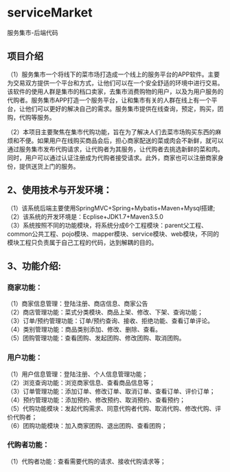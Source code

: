 # serviceMarket
服务集市-后端代码


## 项目介绍
（1）服务集市一个将线下的菜市场打造成一个线上的服务平台的APP软件。主要为交易双方提供一个平台和方式，让他们可以在一个安全舒适的环境中进行交易。该软件的使用人群是集市的档口卖家，去集市消费购物的用户，以及为用户服务的代购者。服务集市APP打造一个服务平台，让和集市有关的人群在线上有一个平台，让他们可以更好的解决自己的需求。服务集市提供在线查询，预定，购买，团购，代购等服务。

（2）本项目主要聚焦在集市代购功能，旨在为了解决人们去菜市场购买东西的麻烦和不便。如果用户在线购买商品会后，担心商家配送的菜或肉会不新鲜，就可以通过服务集市发布代购请求，让代购者为其服务，让代购者去挑选新鲜的菜和肉。同时，用户可以通过认证注册成为代购者接受请求。此外，商家也可以注册商家身份，提供送货上门的服务。

## 2、使用技术与开发环境：
（1）该系统后端主要使用SpringMVC+Spring+Mybatis+Maven+Mysql搭建;<br/>
（2）该系统的开发环境是：Ecplise+JDK1.7+Maven3.5.0<br/>
（3）系统按照不同的功能模块，将系统分成6个工程模块：parent父工程、common公共工程、pojo模块、mapper模块、service模块、web模块，不同的模块工程只负责属于自己工程的代码，达到解耦的目的。

## 3、功能介绍:

### 商家功能：
（1）商家信息管理：登陆注册、商店信息、商家公告<br/>
（2）商店管理功能：菜式分类模块、商品上架、修改、下架、查询功能；<br/>
（3）订单/预约管理功能：订单/预约查询、接收、拒绝功能、查看订单评论。<br/>
（4）类别管理功能：商品类别添加、修改、删除、查看。<br/>
（5）团购管理功能：查看团购、发起团购、修改团购、取消团购。<br/>
### 用户功能：
（1）用户信息管理：登陆注册、个人信息管理功能；<br/>
（2）浏览查询功能：浏览商家信息、查看商品信息等；<br/>
（3）订单管理功能：添加订单、修改订单、取消订单、查看订单、评价订单；<br/>
（4）预约管理功能：添加预约、修改预约、取消预约、查看预约；<br/>
（5）代购功能模块：发起代购需求、同意代购者代购、取消代购、修改代购、评价代购者；<br/>
（6）团购功能模块：加入商家团购、退出团购、查看团购；<br/>
### 代购者功能：
（1）代购者功能：查看需要代购的请求、接收代购请求等；
